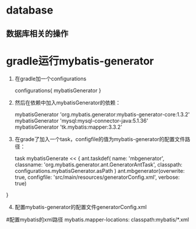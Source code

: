 # database
<h2>数据库相关的操作</h2>

# gradle运行mybatis-generator
1. 在gradle加一个configurations 
    <p>
       configurations{
           mybatisGenerator
       }
    </p> 
                      
2. 然后在依赖中加入mybatisGenerator的依赖：
    <p>
    mybatisGenerator 'org.mybatis.generator:mybatis-generator-core:1.3.2'  
    mybatisGenerator 'mysql:mysql-connector-java:5.1.36'                   
    mybatisGenerator 'tk.mybatis:mapper:3.3.2'                             
   </p>   
3. 在grade了加入一个task，configfile的值为mybatis-generator的配置文件路径：
    <p>
    task mybatisGenerate << {
    ant.taskdef(
            name: 'mbgenerator',
            classname: 'org.mybatis.generator.ant.GeneratorAntTask',
            classpath: configurations.mybatisGenerator.asPath
    )
    ant.mbgenerator(overwrite: true,
            configfile: 'src/main/resources/generatorConfig.xml', verbose: true)
}
</p>

4. 配置mybatis-generator的配置文件generatorConfig.xml

#配置mybatis的xml路径
mybatis.mapper-locations: classpath:mybatis/*.xml
    
